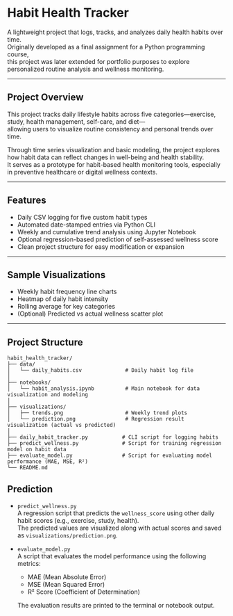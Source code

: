 # Habit Health Tracker

A lightweight project that logs, tracks, and analyzes daily health habits over time.  
Originally developed as a final assignment for a Python programming course,  
this project was later extended for portfolio purposes to explore personalized routine analysis and wellness monitoring.

---

## Project Overview

This project tracks daily lifestyle habits across five categories—exercise, study, health management, self-care, and diet—  
allowing users to visualize routine consistency and personal trends over time.

Through time series visualization and basic modeling, the project explores how habit data can reflect changes in well-being and health stability.  
It serves as a prototype for habit-based health monitoring tools, especially in preventive healthcare or digital wellness contexts.

---

## Features

- Daily CSV logging for five custom habit types  
- Automated date-stamped entries via Python CLI  
- Weekly and cumulative trend analysis using Jupyter Notebook  
- Optional regression-based prediction of self-assessed wellness score  
- Clean project structure for easy modification or expansion

---

## Sample Visualizations

- Weekly habit frequency line charts  
- Heatmap of daily habit intensity  
- Rolling average for key categories  
- (Optional) Predicted vs actual wellness scatter plot

---

## Project Structure

```
habit_health_tracker/
├── data/
│   └── daily_habits.csv              # Daily habit log file
│
├── notebooks/
│   └── habit_analysis.ipynb          # Main notebook for data visualization and modeling
│
├── visualizations/
│   ├── trends.png                    # Weekly trend plots
│   └── prediction.png                # Regression result visualization (actual vs predicted)
│
├── daily_habit_tracker.py           # CLI script for logging habits
├── predict_wellness.py              # Script for training regression model on habit data
├── evaluate_model.py                # Script for evaluating model performance (MAE, MSE, R²)
└── README.md

```

## Prediction

- `predict_wellness.py`  
  A regression script that predicts the `wellness_score` using other daily habit scores (e.g., exercise, study, health).  
  The predicted values are visualized along with actual scores and saved as `visualizations/prediction.png`.

- `evaluate_model.py`  
  A script that evaluates the model performance using the following metrics:  
  - MAE (Mean Absolute Error)  
  - MSE (Mean Squared Error)  
  - R² Score (Coefficient of Determination)

  The evaluation results are printed to the terminal or notebook output.
